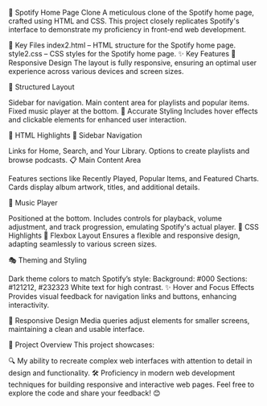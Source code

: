 🎵 Spotify Home Page Clone
A meticulous clone of the Spotify home page, crafted using HTML and CSS. This project closely replicates Spotify's interface to demonstrate my proficiency in front-end web development.

📂 Key Files
index2.html – HTML structure for the Spotify home page.
style2.css – CSS styles for the Spotify home page.
✨ Key Features
📱 Responsive Design
The layout is fully responsive, ensuring an optimal user experience across various devices and screen sizes.

📑 Structured Layout

Sidebar for navigation.
Main content area for playlists and popular items.
Fixed music player at the bottom.
🎨 Accurate Styling
Includes hover effects and clickable elements for enhanced user interaction.

📝 HTML Highlights
📌 Sidebar Navigation

Links for Home, Search, and Your Library.
Options to create playlists and browse podcasts.
📋 Main Content Area

Features sections like Recently Played, Popular Items, and Featured Charts.
Cards display album artwork, titles, and additional details.

🎵 Music Player

Positioned at the bottom.
Includes controls for playback, volume adjustment, and track progression, emulating Spotify's actual player.
🎨 CSS Highlights
📐 Flexbox Layout
Ensures a flexible and responsive design, adapting seamlessly to various screen sizes.

🎭 Theming and Styling

Dark theme colors to match Spotify’s style:
Background: #000
Sections: #121212, #232323
White text for high contrast.
✨ Hover and Focus Effects
Provides visual feedback for navigation links and buttons, enhancing interactivity.

📱 Responsive Design
Media queries adjust elements for smaller screens, maintaining a clean and usable interface.

🚀 Project Overview
This project showcases:

🔍 My ability to recreate complex web interfaces with attention to detail in design and functionality.
🛠️ Proficiency in modern web development techniques for building responsive and interactive web pages.
Feel free to explore the code and share your feedback! 😊

